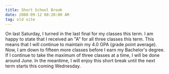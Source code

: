 ```yaml
---
title: Short School Break
date: 2008-09-12 08:20:00 AM
tag: old site
---
```


On last Saturday, I turned in the last final for my classes this term. I am happy to state that I received an "A" for all three classes this term. This means that I will continue to maintain my 4.0 GPA (grade point average). Now, I am down to fifteen more classes before I earn my Bachelor's degree. If I continue to take the maximum of three classes at a time, I will be done around June. In the meantime, I will enjoy this short break until the next term starts this coming Wednesday.
